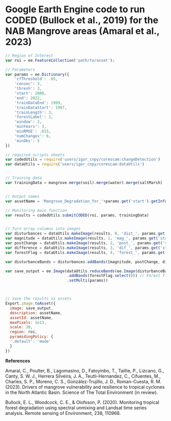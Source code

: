 # Google Earth Engine code to run CODED (Bullock et al., 2019) for the NAB Mangrove areas (Amaral et al., 2023)

```JavaScript
// Region of Interest 
var roi = ee.FeatureCollection('path/to/asset');

// Parameters
var params = ee.Dictionary({
    'cfThreshold': .05,
    'consec': 3,
    'thresh': 3,
    'start': 2000,
    'end': 2022,
    'trainDataEnd': 1999,
    'trainDataStart': 1997,
    'trainLength': 3,
    'forestLabel': 1,
    'window': 2,
    'minYears': 3,
    'minRMSE': .015,
    'numChanges': 6,
    'minObs': 5
})

// required scripts sheets
var codedUtils = require('users/igor_cnpy/corescam:changeDetection')
var dataUtils = require('users/igor_cnpy/corescam:dataUtils')


// Training data
var trainingData = mangrove.merge(soil).merge(water).merge(saltMarsh)


// Output names
var assetName = 'Mangrove_Degradation_for_'+params.get('start').getInfo()+'_'+params.get('end').getInfo()

// Monitoring main function
var results = codedUtils.submitCODED(roi, params, trainingData)


// Turn array columns into images
var disturbances = dataUtils.makeImage(results, 0, 'dist_', params.get('start'), params.get('end'))
var magnitude = dataUtils.makeImage(results, 1, 'mag_', params.get('start'), params.get('end'))
var postChange = dataUtils.makeImage(results, 2, 'post_', params.get('start'), params.get('end'))
var difference = dataUtils.makeImage(results, 3, 'dif_', params.get('start'), params.get('end'))
var forestFlag = dataUtils.makeImage(results, 4, 'forest_', params.get('start'), params.get('end'))

var disturbanceBands = disturbances.addBands([magnitude, postChange, difference])

var save_output = ee.Image(dataUtils.reduceBands(ee.Image(disturbanceBands), params)
                           .addBands(forestFlag.select(0)) // Forest flag for first year
                           .setMulti(params))



// Save the results as assets
Export.image.toAsset({
  image: save_output,
  description: assetName,
  assetId: assetName,
  maxPixels: 1e13,
  scale: 30,
  region: roi,
  pyramidingPolicy: {
  '.default': 'mode'
  }
})
```

**References**

Amaral, C., Poulter, B., Lagomasino, D., Fatoyinbo, T., Taillie, P., Lizcano, G., Canty, S. W. J., Herrera Silveira, J. A., Teutli-Hernandez, C., Cifuentes, M., Charles, S. P., Moreno, C. S., González-Trujillo, J. D., Roman-Cuesta, R. M. (2023). Drivers of mangrove vulnerability and resilience to tropical cyclones in the North Atlantic Basin. Science of The Total Environment (in review).

Bullock, E. L., Woodcock, C. E., & Olofsson, P. (2020). Monitoring tropical forest degradation using spectral unmixing and Landsat time series analysis. Remote sensing of Environment, 238, 110968.
